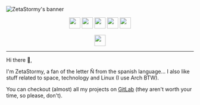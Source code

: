 ![ZetaStormy's banner](https://user-images.githubusercontent.com/56933557/149603609-3c80706a-6412-4cbb-9a5a-70fd79b2a9d2.png)

<p align="center">
  <a href="https://twitter.com/zetastormy"><img height="30" src="https://img.shields.io/badge/zetastormy-%231DA1F2.svg?style=for-the-badge&logo=Twitter&logoColor=white"></a>
  <a href="https://reddit.com/u/zetastormyy"><img height="30" src="https://img.shields.io/badge/zetastormyy-FF4500?style=for-the-badge&logo=reddit&logoColor=white"></a>
  <a href="https://discord.com"><img height="30" src="https://img.shields.io/badge/ZetaStormy%231070-%237289DA.svg?style=for-the-badge&logo=discord&logoColor=white"></a>  
  <a href="https://archlinux.org"><img height="30" src="https://img.shields.io/badge/Arch%20Linux-1793D1?logo=arch-linux&logoColor=fff&style=for-the-badge"></a>
  <a href="https://www.java.com"><img height="30" src="https://img.shields.io/badge/java-%23ED8B00.svg?style=for-the-badge&logo=java&logoColor=white"></a>  
</p>
  
<p align="center">
    <a href="https://gitlab.com/zetastormy"><img height="30" src="https://img.shields.io/badge/zetastormy-%23181717.svg?style=for-the-badge&logo=gitlab&logoColor=white"></a>
</p>
  
----

Hi there 👋,


I'm ZetaStormy, a fan of the letter Ñ from the spanish language... I also like stuff related to space, technology and Linux (I use Arch BTW).

You can checkout (almost) all my projects on [GitLab](https://gitlab.com/zetastormy) (they aren't worth your time, so please, don't).
